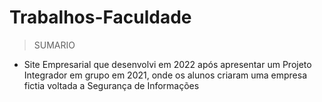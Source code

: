 # Trabalhos-Faculdade

  > SUMARIO 

- Site Empresarial que desenvolvi em 2022 após apresentar um Projeto Integrador em grupo em 2021, onde os alunos criaram uma empresa fictia voltada a Segurança de Informações
